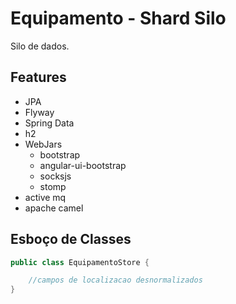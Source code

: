 Equipamento - Shard Silo
========================

Silo de dados.



Features
--------

* JPA
* Flyway
* Spring Data
* h2
* WebJars
    * bootstrap
    * angular-ui-bootstrap
    * socksjs
    * stomp
* active mq
* apache camel

Esboço de Classes
-----------------

```java
public class EquipamentoStore {

    //campos de localizacao desnormalizados
}
```
